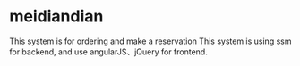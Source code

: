 # meidiandian
This system is for ordering and make a reservation
This system is using ssm for backend, and use angularJS、jQuery for frontend.
